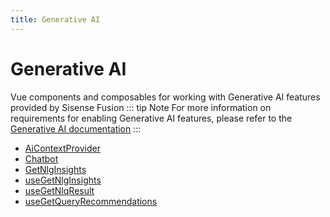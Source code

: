 ```yaml
---
title: Generative AI
---
```


# Generative AI

Vue components and composables for working with Generative AI features provided by Sisense Fusion
::: tip Note
For more information on requirements for enabling Generative AI features, please refer to the [Generative AI documentation](https://docs.sisense.com/main/SisenseLinux/genai.htm)
:::

- [AiContextProvider](class.AiContextProvider.md)
- [Chatbot](class.Chatbot.md)
- [GetNlgInsights](class.GetNlgInsights.md)
- [useGetNlgInsights](function.useGetNlgInsights.md)
- [useGetNlqResult](function.useGetNlqResult.md) <Badge type="beta" text="Beta" />
- [useGetQueryRecommendations](function.useGetQueryRecommendations.md) <Badge type="beta" text="Beta" />
